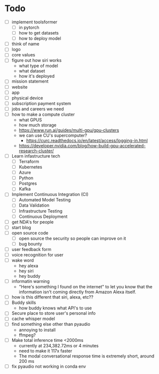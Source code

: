 # Todo

- [ ] implement toolsformer
    - [ ] in pytorch
    - [ ] how to get datasets
    - [ ] how to deploy model
- [ ] think of name
- [ ] logo
- [ ] core values
- [ ] figure out how siri works 
    - what type of model
    - what dataset
    - how it's deployed
- [ ] mission statement
- [ ] website
- [ ] app
- [ ] physical device
- [ ] subscription payment system
- [ ] jobs and careers we need
- [ ] how to make a compute cluster
    - what GPUS
    - how much storage
    - https://www.run.ai/guides/multi-gpu/gpu-clusters
    - we can use CU's supercomputer? 
        - https://curc.readthedocs.io/en/latest/access/logging-in.html
    - https://developer.nvidia.com/blog/how-build-gpu-accelerated-research-cluster/
- [ ] Learn infastructure tech
    - [ ] Terraform 
    - [ ] Kubernetes 
    - [ ] Azure 
    - [ ] Python
    - [ ] Postgres 
    - [ ] Kafka
- [ ] Implement Continuous Integration (CI)
    - [ ] Automated Model Testing
    - [ ] Data Validation
    - [ ] Infrastructure Testing
    - [ ] Continuous Deployment
- [ ] get NDA's for people
- [ ] start blog
- [ ] open source code
    - [ ] open source the security so people can improve on it
    - [ ] bug bounty
- [ ] user feedback form
- [ ] voice recognition for user
- [ ] wake word
    - hey alexa
    - hey siri
    - hey buddy
- [ ] informatin warning
    - "Here's something I found on the internet" to let you know that the information isn't coming directly from Amazon Alexa itself.
- [ ] how is this different that siri, alexa, etc??
- [ ] Buddy skills
    - how buddy knows what API's to use
- [ ] Secure place to store user's personal info
- [ ] cache whisper model
- [ ] find something else other than pyaudio
    - annoying to install
    - ffmpeg?
- [ ] Make total inference time <2000ms
    - currently at 234,382.72ms or 4 minutes
    - need to make it 117x faster
    - The modal conversational response time is extremely short, around 200 ms
- [ ] fix pyaudio not working in conda env
